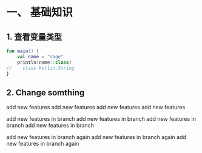 # 一、 基础知识

## 1. 查看变量类型
```kotlin
fun main() {
    val name = "sage"
    println(name::class)
//    class kotlin.String
}
```

## 2. Change somthing

add new features
add new features
add new features
add new features

add new features in branch
add new features in branch
add new features in branch
add new features in branch

add new features in branch again
add new features in branch again
add new features in branch again
